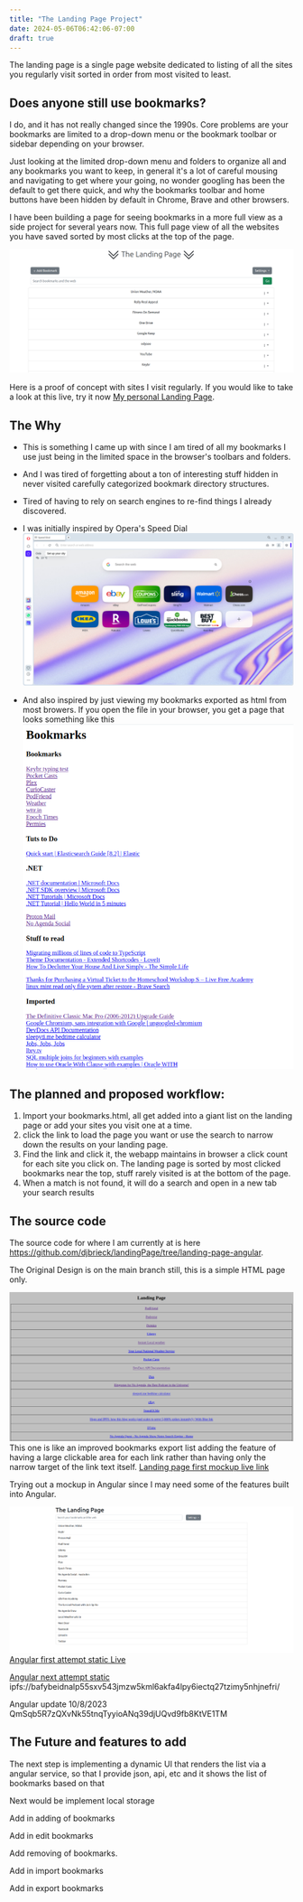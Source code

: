 ```yaml
---
title: "The Landing Page Project"
date: 2024-05-06T06:42:06-07:00
draft: true
---
```


The landing page is a single page website dedicated to listing of all the sites you regularly visit sorted in order 
from most visited to least. 

## Does anyone still use bookmarks?

I do, and it has not really changed since the 1990s. Core problems are your bookmarks are limited to a drop-down menu 
or the bookmark toolbar or sidebar depending on your browser.

Just looking at the limited drop-down menu and folders to organize all and any bookmarks you want to keep, in general 
it's a lot of careful mousing and navigating to get where your going, no wonder googling has been the default to get 
there quick, and why the bookmarks toolbar and home buttons have been hidden by default in Chrome, Brave and other 
browsers.

I have been building a page for seeing bookmarks in a more full view as a side project for several years now. 
This full page view of all the websites you have saved sorted by most clicks at the top of the page.

![The Landing Page](LandingPageMockup.png)


Here is a proof of concept with sites I visit regularly.  If you would like to take a look at this live, try it now
[My personal Landing Page](https://ipfs.io/ipfs/bafybeiacqqyhof34mreni4sdf56nb6dgql24w34g3ovjm7t5ewpnd7ijku/).

## The Why

- This is something I came up with since I am tired of all my bookmarks I use 
just being in the limited space in the browser's toolbars and folders.

-  And I was tired of forgetting about a ton of interesting stuff hidden in never visited carefully categorized 
bookmark directory structures.

- Tired of having to rely on search engines to re-find things I already discovered.

- I was initially inspired by Opera's Speed 
Dial ![Opera Speed Dial](OpeaSpeedDial.png) 

- And also inspired by just viewing my bookmarks exported as html from most browers. If you open the file in your 
browser, you get a page that looks something like this 
![Bookmarks html exported rendered in browser window](BookmarksExportLoaded.png) 


## The planned and proposed workflow:
1. Import your bookmarks.html, all get added into a giant list on the landing page or add your sites you visit one at 
a time. 
2. click the link to load the page you want or use the search to narrow down the results on your landing page.
3. Find the link and click it, the webapp maintains in browser a click count for each site you click on.
   The landing page is sorted by most clicked bookmarks near the top, stuff rarely visited is at the bottom of the page.
4. When a match is not found, it will do a search and open in a new tab your search results

## The source code

The source code for where I am currently at is here https://github.com/djbrieck/landingPage/tree/landing-page-angular.

The Original Design is on the main branch still, this is a simple HTML page only.

![First Mockup using just html, aka the improved book mark list](OrginalLandingPagebafybeigqbwl2qwlerb2nwde4uund43xggfwf5dzkm2e5ekyycmgzjcth44.png)
This one is like an improved bookmarks export list adding the feature of having a large clickable area for each link 
rather than having only the narrow target of the link text itself.
[Landing page first mockup live link](https://ipfs.io/ipfs/bafybeigqbwl2qwlerb2nwde4uund43xggfwf5dzkm2e5ekyycmgzjcth44/)

Trying out a mockup in Angular since I may need some of the features built into Angular.

![Angular First Mockup](TheLandingPageAngularMockup1_bafybeibgq2zpgroyo6lu5bo6ri77o4455gzaqry4z3uzw2chkyal3kia3m.png)
[Angular first attempt static Live](https://ipfs.io/ipfs/bafybeibgq2zpgroyo6lu5bo6ri77o4455gzaqry4z3uzw2chkyal3kia3m/)

[Angular next attempt static]() ipfs://bafybeidnalp55sxv543jmzw5kml6akfa4lpy6iectq27tzimy5nhjnefri/

Angular update 10/8/2023 QmSqb5R7zQXvNk55tnqTyyioANq39djUQvd9fb8KtVE1TM

## The Future and features to add

The next step is implementing a dynamic UI that renders the list via a angular service, so that I provide json, api, etc and it shows the list of bookmarks based on that

Next would be implement local storage

Add in adding of bookmarks

Add in edit bookmarks

Add  removing of bookmarks.

Add in import bookmarks

Add in export bookmarks


